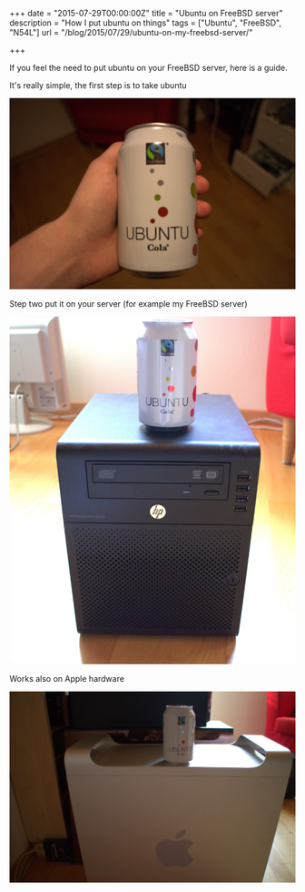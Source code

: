 +++
date = "2015-07-29T00:00:00Z"
title = "Ubuntu on FreeBSD server"
description = "How I put ubuntu on things"
tags = ["Ubuntu", "FreeBSD", "N54L"]
url = "/blog/2015/07/29/ubuntu-on-my-freebsd-server/"

+++

If you feel the need to put ubuntu on your FreeBSD server, here is a guide. 


It's really simple, the first step is to take ubuntu

![take ubuntu][1]

Step two put it on your server (for example my FreeBSD server)

![ubuntu on FreeBSD server][2]

Works also on Apple hardware

![ubuntu on mac][3]


  [1]: /blog-bilder/2015-07-29-take-ubuntu.jpg
  [2]: /blog-bilder/2015-07-29-ubuntu-on-FreeBSD-server.jpg
  [3]: /blog-bilder/2015-07-29-ubuntu-on-mac.jpg
